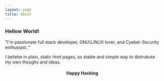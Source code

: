 ```yaml
---
layout: page
title: About
---
```


### Hellow World!

"I'm passionate full stack developer, GNU\\LINUX lover, and Cyeber-Security enthusiast.."

I beliebe in plain, static html pages, as stable and simple way to distrubute my own thoughs and ideas.
<h4 id="Happy Hacking" align="center">  Happy Hacking </h4>                




